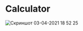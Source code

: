 # Calculator  
![Скриншот 03-04-2021 18 52 25](https://user-images.githubusercontent.com/69078357/113483793-e8262880-94ad-11eb-827f-5dfb73a4a0ca.png)
